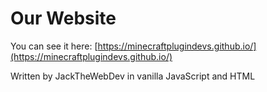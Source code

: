 # Our Website
You can see it here: [https://minecraftplugindevs.github.io/](https://minecraftplugindevs.github.io/)

Written by JackTheWebDev in vanilla JavaScript and HTML
